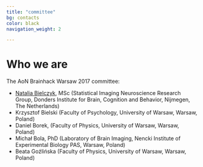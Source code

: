 ```yaml
---
title: "committee"
bg: contacts
color: black	
navigation_weight: 2

---
```


# Who we are

The AoN Brainhack Warsaw 2017 committee:

* [Natalia Bielczyk](https://www.nataliabielczyk.com/), MSc (Statistical Imaging Neuroscience Research Group, Donders Institute for Brain, Cognition and Behavior, Nijmegen, The Netherlands) [<i class="fa fa-twitter"></i>](https://twitter.com/nataliabielczyk)
* Krzysztof Bielski (Faculty of Psychology, University of Warsaw, Warsaw, Poland) [<i class="fa fa-twitter"></i>](https://twitter.com/KrzysztofBiels1)
* Daniel Borek, (Faculty of Physics, University of Warsaw, Warsaw, Poland) [<i class="fa fa-github"></i>](https://github.com/danieltomasz)  [<i class="fa fa-twitter"></i>](https://twitter.com/danieltomasz)
* Michał Bola, PhD (Laboratory of Brain Imaging, Nencki Institute of Experimental Biology PAS, Warsaw, Poland)
* Beata Goźlińska (Faculty of Physics, University of Warsaw, Warsaw, Poland)





